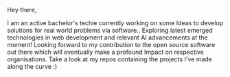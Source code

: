 Hey there,

   I am an active bachelor's techie currently working on some Ideas to develop solutions for real world problems via software..
   Exploring latest emerged technologies in web development and relevant AI advancements at the moment!
   Looking forward to my contribution to the open source software out there which will eventually make a profound Impact on respective organisations. 
   Take a look at my repos containing the projects I've made along the curve :)
